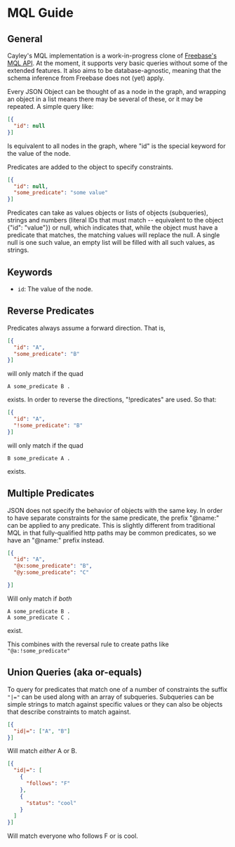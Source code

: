 # MQL Guide

## General

Cayley's MQL implementation is a work-in-progress clone of [Freebase's MQL API](https://developers.google.com/freebase/mql/). At the moment, it supports very basic queries without some of the extended features. It also aims to be database-agnostic, meaning that the schema inference from Freebase does not (yet) apply.

Every JSON Object can be thought of as a node in the graph, and wrapping an object in a list means there may be several of these, or it may be repeated. A simple query like:

```json
[{
  "id": null
}]
```

Is equivalent to all nodes in the graph, where "id" is the special keyword for the value of the node.

Predicates are added to the object to specify constraints.

```json
[{
  "id": null,
  "some_predicate": "some value"
}]
```

Predicates can take as values objects or lists of objects (subqueries), strings and numbers (literal IDs that must match -- equivalent to the object {"id": "value"}) or null, which indicates that, while the object must have a predicate that matches, the matching values will replace the null. A single null is one such value, an empty list will be filled with all such values, as strings.

## Keywords

* `id`: The value of the node.

## Reverse Predicates

Predicates always assume a forward direction. That is,

```json
[{
  "id": "A",
  "some_predicate": "B"
}]
```

will only match if the quad
```
A some_predicate B .
```

exists. In order to reverse the directions, "!predicates" are used. So that:

```json
[{
  "id": "A",
  "!some_predicate": "B"
}]
```

will only match if the quad
```
B some_predicate A .
```
exists.

## Multiple Predicates

JSON does not specify the behavior of objects with the same key. In order to have separate constraints for the same predicate, the prefix "@name:" can be applied to any predicate. This is slightly different from traditional MQL in that fully-qualified http paths may be common predicates, so we have an "@name:" prefix instead.


```json
[{
  "id": "A",
  "@x:some_predicate": "B",
  "@y:some_predicate": "C"

}]
```

Will only match if *both*

```
A some_predicate B .
A some_predicate C .
```

exist.

This combines with the reversal rule to create paths like ``"@a:!some_predicate"``

## Union Queries (aka or-equals)

To query for predicates that match one of a number of constraints the suffix `"|="` can be used along with an array of subqueries.  Subqueries can be simple strings to match against specific values or they can also be objects that describe constraints to match against.

```json
[{
  "id|=": ["A", "B"]
}]
```

Will match *either* A or B.

```json
[{
  "id|=": [
    {
      "follows": "F"
    },
    {
      "status": "cool"
    }
  ]
}]
```

Will match everyone who follows F or is cool.
